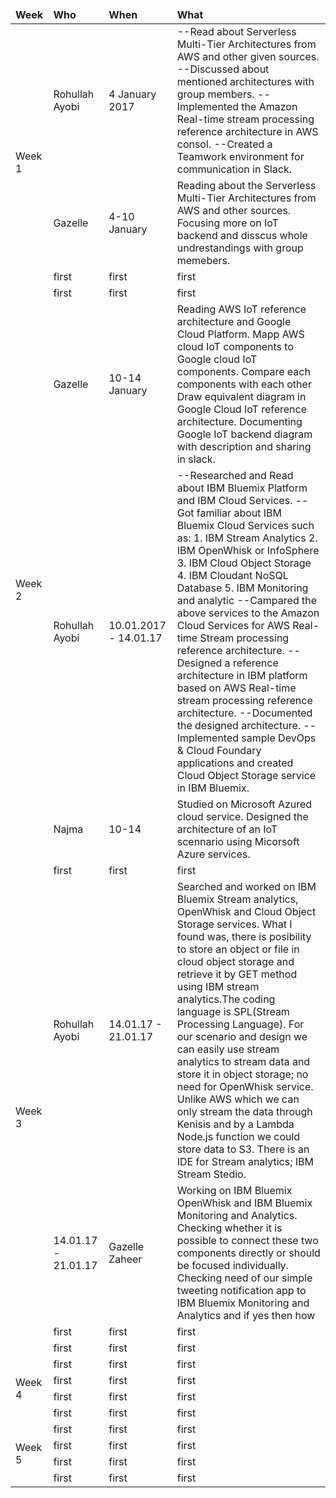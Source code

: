 
<html>
<head>
<link rel="stylesheet" type="text/css" href="bootstrap.min.css"></link>
</head>
<body>

<div class="container">

<table class="table table-bordered">

<thead>

<td><b>Week</b></td>
<td><b>Who</b></td>
<td><b>When</b></td>
<td><b>What</b></td>

</thead>

<tr>

<td rowspan="4">Week 1</td>
<td>Rohullah Ayobi</td>
<td>4 January 2017</td>
<td>
--Read about Serverless Multi-Tier Architectures from AWS and other given sources.</b> 
--Discussed about mentioned architectures with group members.</b>
--Implemented the Amazon Real-time stream processing reference architecture in AWS consol.</b> 
--Created a Teamwork environment for communication in Slack.</b> </td>



</tr>
<tr>
 

<td>Gazelle </td>
<td>4-10 January</td>
<td>Reading about the Serverless Multi-Tier Architectures from AWS and other 
sources. Focusing more on IoT backend and disscus whole undrestandings with group memebers. </td>



</tr>
<tr>


<td>first</td>
<td>first</td>
<td>first</td>
</tr>

<tr>
<td>first</td>
<td>first</td>
<td>first</td>

</tr>


<tr>

<td rowspan="4">Week 2</td>
<td>Gazelle</td>
<td>10-14 January</td>
<td>Reading AWS IoT reference architecture and Google Cloud Platform. Mapp AWS cloud IoT components to Google cloud IoT components. Compare each components with each other Draw equivalent diagram in Google Cloud IoT reference architecture. Documenting Google IoT backend diagram with description and sharing in slack.</td>



</tr>
<tr>


<td>Rohullah Ayobi</td>
<td>10.01.2017 - 14.01.17 </td>
<td>
--Researched and Read about IBM Bluemix Platform and IBM Cloud Services.</b>
--Got familiar about IBM Bluemix Cloud Services such as: </b>
1. IBM Stream Analytics </b>
2. IBM OpenWhisk or InfoSphere </b>
3. IBM Cloud Object Storage </b>
4. IBM Cloudant NoSQL Database </b>
5. IBM Monitoring and analytic </b>
--Campared the above services to the Amazon Cloud Services for AWS Real-time Stream processing reference architecture. </b>
--Designed a reference architecture in IBM platform based on AWS Real-time stream processing reference architecture. </b>
--Documented the designed architecture. </b>
--Implemented sample DevOps & Cloud Foundary applications and created Cloud Object Storage service in IBM Bluemix. </b>
</td>



</tr>
<tr>


<td>Najma</td>
<td>10-14</td>
<td>Studied on Microsoft Azured cloud service. Designed the architecture of an IoT scennario using Micorsoft Azure services.</td>
</tr>

<tr>
<td>first</td>
<td>first</td>
<td>first</td>

</tr>


<tr>

<td rowspan="4">Week 3</td>
<td>Rohullah Ayobi</td>
<td>14.01.17 - 21.01.17</td>
<td>
Searched and worked on IBM Bluemix Stream analytics, OpenWhisk and Cloud Object Storage services. What I found was, there is posibility to store an object or file in cloud object storage and retrieve it by GET method using IBM stream analytics.The coding language is SPL(Stream Processing Language). For our scenario and design we can easily use stream analytics to stream data and store it in object storage; no need for OpenWhisk service. Unlike AWS which we can only stream the data through Kenisis and by a Lambda Node.js function we could store data to S3. There is an IDE for Stream analytics; IBM Stream Stedio.  

</td>



</tr>
<tr>


<td>14.01.17 - 21.01.17</td>
<td>Gazelle Zaheer</td>
<td>Working on IBM Bluemix OpenWhisk and IBM Bluemix Monitoring and Analytics. Checking whether it is possible to connect these two components directly or should be focused individually. Checking need of our simple tweeting notification app to IBM Bluemix Monitoring and Analytics and if yes then how</td>



</tr>
<tr>


<td>first</td>
<td>first</td>
<td>first</td>
</tr>

<tr>
<td>first</td>
<td>first</td>
<td>first</td>

</tr>


<tr>

<td rowspan="4">Week 4</td>
<td>first</td>
<td>first</td>
<td>first</td>



</tr>
<tr>


<td>first</td>
<td>first</td>
<td>first</td>



</tr>
<tr>


<td>first</td>
<td>first</td>
<td>first</td>
</tr>

<tr>
<td>first</td>
<td>first</td>
<td>first</td>

</tr>

<tr>

<td rowspan="4">Week 5</td>
<td>first</td>
<td>first</td>
<td>first</td>



</tr>
<tr>


<td>first</td>
<td>first</td>
<td>first</td>



</tr>
<tr>


<td>first</td>
<td>first</td>
<td>first</td>
</tr>

<tr>
<td>first</td>
<td>first</td>
<td>first</td>

</tr>



</table>

</div>

</body>
</html>
